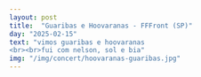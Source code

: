 ```yaml
---
layout: post
title:  "Guaribas e Hoovaranas - FFFront (SP)"
day: "2025-02-15"
text: "vimos guaribas e hoovaranas
<br><br>fui com nelson, sol e bia"
img: "/img/concert/hoovaranas-guaribas.jpg"
---
```


